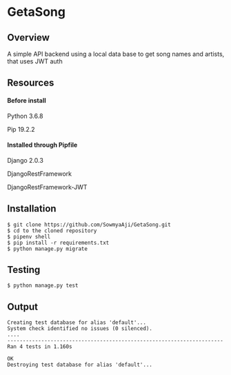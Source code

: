 # GetaSong

## Overview

A simple API backend using a local data base to get song names and artists, that uses JWT auth

## Resources

#### Before install

Python 3.6.8

Pip 19.2.2

#### Installed through Pipfile

Django 2.0.3

DjangoRestFramework

DjangoRestFramework-JWT


## Installation

```
$ git clone https://github.com/SowmyaAji/GetaSong.git
$ cd to the cloned repository
$ pipenv shell
$ pip install -r requirements.txt
$ python manage.py migrate

```

## Testing

```
$ python manage.py test
```

## Output

```
Creating test database for alias 'default'...
System check identified no issues (0 silenced).
....
----------------------------------------------------------------------
Ran 4 tests in 1.160s

OK
Destroying test database for alias 'default'...
```
